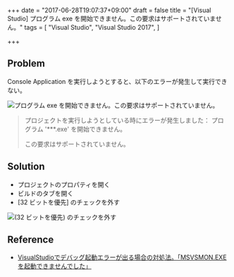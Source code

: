 +++
date = "2017-06-28T19:07:37+09:00"
draft = false
title = "[Visual Studio] プログラム exe を開始できません。この要求はサポートされていません。"
tags = [
    "Visual Studio",
    "Visual Studio 2017",
]

+++

## Problem

Console Application を実行しようとすると、以下のエラーが発生して実行できない。

![プログラム exe を開始できません。この要求はサポートされていません。](/images/visual-studio-cannot-start-console-application/visual-studio-cannot-start-console-application-problem.png)

> プロジェクトを実行しようとしている時にエラーが発生しました：
> プログラム '***.exe' を開始できません。
>
> この要求はサポートされていません。

## Solution

- プロジェクトのプロパティを開く
- ビルドのタブを開く
- [32 ビットを優先] のチェックを外す

![(32 ビットを優先) のチェックを外す](/images/visual-studio-cannot-start-console-application/visual-studio-cannot-start-console-application-solution.png)

## Reference

- [VisualStudioでデバッグ起動エラーが出る場合の対処法。「MSVSMON\.EXEを起動できませんでした」](http://www.jami2010.com/vs-debug-error-msvsmonexe/)